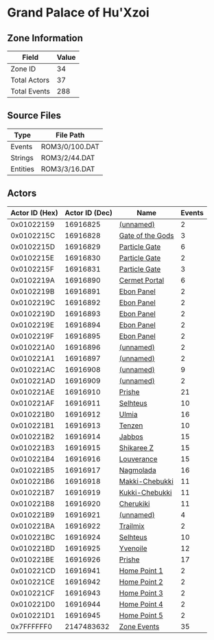 # Grand Palace of Hu'Xzoi

## Zone Information

| Field        |   Value |
|--------------|---------|
| Zone ID      |      34 |
| Total Actors |      37 |
| Total Events |     288 |

## Source Files

| Type     | File Path      |
|----------|----------------|
| Events   | ROM3/0/100.DAT |
| Strings  | ROM3/2/44.DAT  |
| Entities | ROM3/3/16.DAT  |

## Actors

| Actor ID (Hex)   |   Actor ID (Dec) | Name                                                           |   Events |
|------------------|------------------|----------------------------------------------------------------|----------|
| 0x01022159       |         16916825 | [(unnamed)](./16916825.md)                                     |        2 |
| 0x0102215C       |         16916828 | [Gate of the Gods](./16916828%20-%20Gate%20of%20the%20Gods.md) |        3 |
| 0x0102215D       |         16916829 | [Particle Gate](./16916829%20-%20Particle%20Gate.md)           |        6 |
| 0x0102215E       |         16916830 | [Particle Gate](./16916830%20-%20Particle%20Gate.md)           |        2 |
| 0x0102215F       |         16916831 | [Particle Gate](./16916831%20-%20Particle%20Gate.md)           |        3 |
| 0x0102219A       |         16916890 | [Cermet Portal](./16916890%20-%20Cermet%20Portal.md)           |        6 |
| 0x0102219B       |         16916891 | [Ebon Panel](./16916891%20-%20Ebon%20Panel.md)                 |        2 |
| 0x0102219C       |         16916892 | [Ebon Panel](./16916892%20-%20Ebon%20Panel.md)                 |        2 |
| 0x0102219D       |         16916893 | [Ebon Panel](./16916893%20-%20Ebon%20Panel.md)                 |        2 |
| 0x0102219E       |         16916894 | [Ebon Panel](./16916894%20-%20Ebon%20Panel.md)                 |        2 |
| 0x0102219F       |         16916895 | [Ebon Panel](./16916895%20-%20Ebon%20Panel.md)                 |        2 |
| 0x010221A0       |         16916896 | [(unnamed)](./16916896.md)                                     |        2 |
| 0x010221A1       |         16916897 | [(unnamed)](./16916897.md)                                     |        2 |
| 0x010221AC       |         16916908 | [(unnamed)](./16916908.md)                                     |        9 |
| 0x010221AD       |         16916909 | [(unnamed)](./16916909.md)                                     |        2 |
| 0x010221AE       |         16916910 | [Prishe](./16916910%20-%20Prishe.md)                           |       21 |
| 0x010221AF       |         16916911 | [Selhteus](./16916911%20-%20Selhteus.md)                       |       10 |
| 0x010221B0       |         16916912 | [Ulmia](./16916912%20-%20Ulmia.md)                             |       16 |
| 0x010221B1       |         16916913 | [Tenzen](./16916913%20-%20Tenzen.md)                           |       10 |
| 0x010221B2       |         16916914 | [Jabbos](./16916914%20-%20Jabbos.md)                           |       15 |
| 0x010221B3       |         16916915 | [Shikaree Z](./16916915%20-%20Shikaree%20Z.md)                 |       15 |
| 0x010221B4       |         16916916 | [Louverance](./16916916%20-%20Louverance.md)                   |       15 |
| 0x010221B5       |         16916917 | [Nagmolada](./16916917%20-%20Nagmolada.md)                     |       16 |
| 0x010221B6       |         16916918 | [Makki-Chebukki](./16916918%20-%20Makki-Chebukki.md)           |       11 |
| 0x010221B7       |         16916919 | [Kukki-Chebukki](./16916919%20-%20Kukki-Chebukki.md)           |       11 |
| 0x010221B8       |         16916920 | [Cherukiki](./16916920%20-%20Cherukiki.md)                     |       11 |
| 0x010221B9       |         16916921 | [(unnamed)](./16916921.md)                                     |        4 |
| 0x010221BA       |         16916922 | [Trailmix](./16916922%20-%20Trailmix.md)                       |        2 |
| 0x010221BC       |         16916924 | [Selhteus](./16916924%20-%20Selhteus.md)                       |       10 |
| 0x010221BD       |         16916925 | [Yvenoile](./16916925%20-%20Yvenoile.md)                       |       12 |
| 0x010221BE       |         16916926 | [Prishe](./16916926%20-%20Prishe.md)                           |       17 |
| 0x010221CD       |         16916941 | [Home Point 1](./16916941%20-%20Home%20Point%201.md)           |        2 |
| 0x010221CE       |         16916942 | [Home Point 2](./16916942%20-%20Home%20Point%202.md)           |        2 |
| 0x010221CF       |         16916943 | [Home Point 3](./16916943%20-%20Home%20Point%203.md)           |        2 |
| 0x010221D0       |         16916944 | [Home Point 4](./16916944%20-%20Home%20Point%204.md)           |        2 |
| 0x010221D1       |         16916945 | [Home Point 5](./16916945%20-%20Home%20Point%205.md)           |        2 |
| 0x7FFFFFF0       |       2147483632 | [Zone Events](./Zone%20Events.md)                              |       35 |